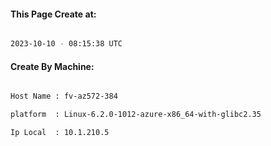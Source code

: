 
   
#### This Page Create at:

```bash

2023-10-10 - 08:15:38 UTC

```

#### Create By Machine:

```bash

Host Name : fv-az572-384

platform  : Linux-6.2.0-1012-azure-x86_64-with-glibc2.35

Ip Local  : 10.1.210.5

```

